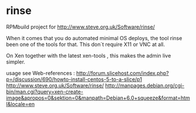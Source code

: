 rinse
=====

RPMbuild project for http://www.steve.org.uk/Software/rinse/


When it comes that you do automated minimal OS deploys, 
the tool rinse been one of  the  tools for that.
This don´t require X11 or VNC at all.

On Xen together with the latest xen-tools , this makes the admin live simpler.




usage see  Web-references :
http://forum.slicehost.com/index.php?p=/discussion/690/howto-install-centos-5-to-a-slice/p1
http://www.steve.org.uk/Software/rinse/
http://manpages.debian.org/cgi-bin/man.cgi?query=xen-create-image&apropos=0&sektion=0&manpath=Debian+6.0+squeeze&format=html&locale=en
